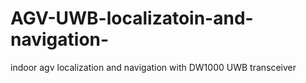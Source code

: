# AGV-UWB-localizatoin-and-navigation-
indoor agv localization and navigation with DW1000 UWB transceiver
